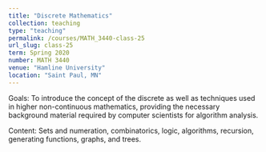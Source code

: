 ```yaml
---
title: "Discrete Mathematics"
collection: teaching
type: "teaching"
permalink: /courses/MATH_3440-class-25
url_slug: class-25
term: Spring 2020
number: MATH 3440
venue: "Hamline University"
location: "Saint Paul, MN"
---
```


Goals: To introduce the concept of the discrete as well as techniques used in higher non-continuous mathematics, providing the necessary background material required by computer scientists for algorithm analysis.

Content: Sets and numeration, combinatorics, logic, algorithms, recursion, generating functions, graphs, and trees.
